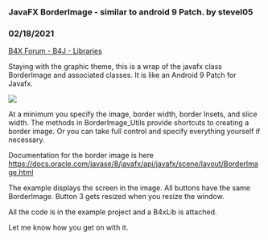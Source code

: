 ### JavaFX BorderImage - similar to android 9 Patch. by stevel05
### 02/18/2021
[B4X Forum - B4J - Libraries](https://www.b4x.com/android/forum/threads/127799/)

Staying with the graphic theme, this is a wrap of the javafx class BorderImage and associated classes. It is like an Android 9 Patch for Javafx.  
  
  

![](https://www.b4x.com/android/forum/attachments/108264)

  
At a minimum you specify the image, border width, border Insets, and slice width. The methods in BorderImage\_Utils provide shortcuts to creating a border image. Or you can take full control and specify everything yourself if necessary.  
  
Documentation for the border image is here <https://docs.oracle.com/javase/8/javafx/api/javafx/scene/layout/BorderImage.html>  
  
The example displays the screen in the image. All buttons have the same BorderImage. Button 3 gets resized when you resize the window.  
  
All the code is in the example project and a B4xLib is attached.  
  
Let me know how you get on with it.